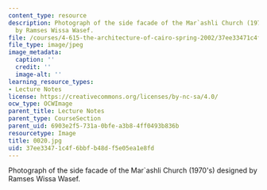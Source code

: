 ```yaml
---
content_type: resource
description: Photograph of the side facade of the Mar`ashli Church (1970's) designed
  by Ramses Wissa Wasef.
file: /courses/4-615-the-architecture-of-cairo-spring-2002/37ee33471c4f6bbfb48df5e05ea1e8fd_0020.jpg
file_type: image/jpeg
image_metadata:
  caption: ''
  credit: ''
  image-alt: ''
learning_resource_types:
- Lecture Notes
license: https://creativecommons.org/licenses/by-nc-sa/4.0/
ocw_type: OCWImage
parent_title: Lecture Notes
parent_type: CourseSection
parent_uid: 6903e2f5-731a-0bfe-a3b8-4ff0493b836b
resourcetype: Image
title: 0020.jpg
uid: 37ee3347-1c4f-6bbf-b48d-f5e05ea1e8fd
---
```

Photograph of the side facade of the Mar`ashli Church (1970's) designed by Ramses Wissa Wasef.